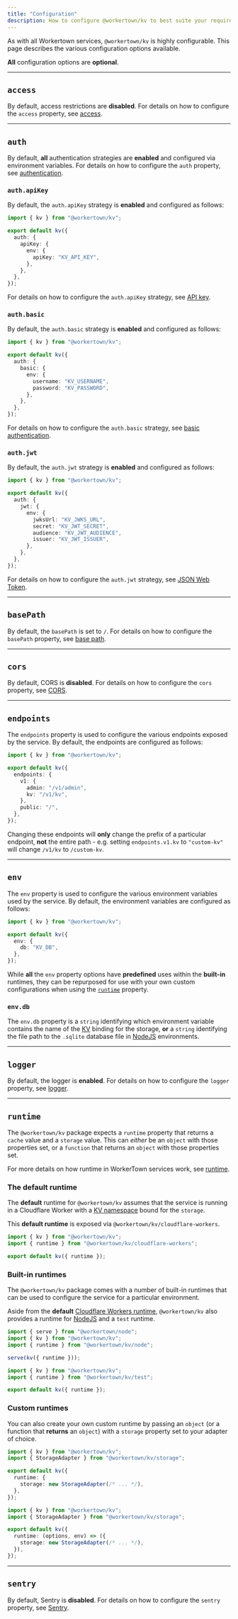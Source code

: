 ```yaml
---
title: "Configuration"
description: How to configure @workertown/kv to best suite your requirements.
---
```


As with all Workertown services, `@workertown/kv` is highly configurable. This
page describes the various configuration options available.

**All** configuration options are **optional**.

---

## `access`

By default, access restrictions are **disabled**. For details on how to
configure the `access` property, see
[access](/docs/core-concepts/configuration#access).

---

## `auth`

By default, **all** authentication strategies are **enabled** and configured via
environment variables. For details on how to configure the `auth` property, see
[authentication](/docs/core-concepts/authentication).

### `auth.apiKey`

By default, the `auth.apiKey` strategy is **enabled** and configured as follows:

```ts
import { kv } from "@workertown/kv";

export default kv({
  auth: {
    apiKey: {
      env: {
        apiKey: "KV_API_KEY",
      },
    },
  },
});
```

For details on how to configure the `auth.apiKey` strategy, see
[API key](/docs/core-concepts/authentication#api-key).

### `auth.basic`

By default, the `auth.basic` strategy is **enabled** and configured as follows:

```ts
import { kv } from "@workertown/kv";

export default kv({
  auth: {
    basic: {
      env: {
        username: "KV_USERNAME",
        password: "KV_PASSWORD",
      },
    },
  },
});
```

For details on how to configure the `auth.basic` strategy, see
[basic authentication](/docs/core-concepts/authentication#basic-username-password).


### `auth.jwt`

By default, the `auth.jwt` strategy is **enabled** and configured as follows:

```ts
import { kv } from "@workertown/kv";

export default kv({
  auth: {
    jwt: {
      env: {
        jwksUrl: "KV_JWKS_URL",
        secret: "KV_JWT_SECRET",
        audience: "KV_JWT_AUDIENCE",
        issuer: "KV_JWT_ISSUER",
      },
    },
  },
});
```

For details on how to configure the `auth.jwt` strategy, see
[JSON Web Token](/docs/core-concepts/authentication#jwt).

---

## `basePath`

By default, the `basePath` is set to `/`. For details on how to configure the
`basePath` property, see [base path](/docs/core-concepts/configuration#base-path).

---

## `cors`

By default, CORS is **disabled**. For details on how to configure the `cors`
property, see [CORS](/docs/core-concepts/configuration#cors).

---

## `endpoints`

The `endpoints` property is used to configure the various endpoints exposed by
the service. By default, the endpoints are configured as follows:

```ts
import { kv } from "@workertown/kv";

export default kv({
  endpoints: {
    v1: {
      admin: "/v1/admin",
      kv: "/v1/kv",
    },
    public: "/",
  },
});
```

Changing these endpoints will **only** change the prefix of a particular
endpoint, **not** the entire path - e.g. setting `endpoints.v1.kv` to
`"custom-kv"` will change `/v1/kv` to `/custom-kv`.

---

## `env`

The `env` property is used to configure the various environment variables used
by the service. By default, the environment variables are configured as follows:

```ts
import { kv } from "@workertown/kv";

export default kv({
  env: {
    db: "KV_DB",
  },
});
```

While **all** the `env` property options have **predefined** uses within the
**built-in** runtimes, they can be repurposed for use with your own custom
configurations when using the [`runtime`](#runtime) property.

### `env.db`

The `env.db` property is a `string` identifying which environment variable
contains the name of the
[KV](https://developers.cloudflare.com/workers/learning/how-kv-works/)
binding for the storage, **or** a `string` identifying the file path to the
`.sqlite` database file in [NodeJS](https://nodejs.org/) environments.

---

## `logger`

By default, the logger is **enabled**. For details on how to configure the
`logger` property, see [logger](/docs/core-concepts/configuration#logger).

---

## `runtime`

The `@workertown/kv` package expects a `runtime` property that returns a
`cache` value and a `storage` value. This can *either* be an `object` with those
properties set, or a `function` that returns an `object` with those properties
set.

For more details on how runtime in WorkerTown services work, see
[runtime](/docs/core-concepts/runtime).

### The default runtime

The **default** runtime for `@workertown/kv` assumes that the service is
running in a Cloudflare Worker with a
[KV namespace](https://developers.cloudflare.com/workers/learning/how-kv-works/)
bound for the `storage`.

This **default runtime** is exposed via `@workertown/kv/cloudflare-workers`.

```ts
import { kv } from "@workertown/kv";
import { runtime } from "@workertown/kv/cloudflare-workers";

export default kv({ runtime });
```

### Built-in runtimes

The `@workertown/kv` package comes with a number of built-in runtimes that
can be used to configure the service for a particular environment.

Aside from the **default** [Cloudflare Workers runtime](#the-default-runtime),
`@workertown/kv` also provides a runtime for
[NodeJS](https://nodejs.org/) and a `test` runtime.

```ts
import { serve } from "@workertown/node";
import { kv } from "@workertown/kv";
import { runtime } from "@workertown/kv/node";

serve(kv({ runtime }));
```

```ts
import { kv } from "@workertown/kv";
import { runtime } from "@workertown/kv/test";

export default kv({ runtime });
```

### Custom runtimes

You can also create your own custom runtime by passing an `object` (or a
function that **returns** an `object`) with a `storage` property set to your
adapter of choice.

```ts
import { kv } from "@workertown/kv";
import { StorageAdapter } from "@workertown/kv/storage";

export default kv({
  runtime: {
    storage: new StorageAdapter(/* ... */),
  },
});
```

```ts
import { kv } from "@workertown/kv";
import { StorageAdapter } from "@workertown/kv/storage";

export default kv({
  runtime: (options, env) => ({
    storage: new StorageAdapter(/* ... */),
  }),
});
```

---

## `sentry`

By default, Sentry is **disabled**. For details on how to configure the `sentry`
property, see [Sentry](/docs/core-concepts/configuration#sentry).
